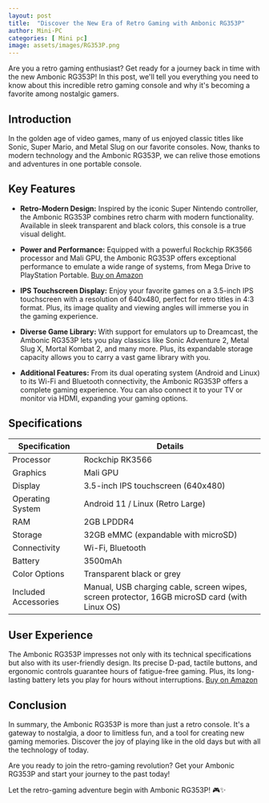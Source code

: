 ```yaml
---
layout: post
title:  "Discover the New Era of Retro Gaming with Ambonic RG353P"
author: Mini-PC
categories: [ Mini pc]
image: assets/images/RG353P.png
--- 
```


Are you a retro gaming enthusiast? Get ready for a journey back in time with the new Ambonic RG353P! In this post, we'll tell you everything you need to know about this incredible retro gaming console and why it's becoming a favorite among nostalgic gamers.

## Introduction

In the golden age of video games, many of us enjoyed classic titles like Sonic, Super Mario, and Metal Slug on our favorite consoles. Now, thanks to modern technology and the Ambonic RG353P, we can relive those emotions and adventures in one portable console.

## Key Features

- **Retro-Modern Design:** Inspired by the iconic Super Nintendo controller, the Ambonic RG353P combines retro charm with modern functionality. Available in sleek transparent and black colors, this console is a true visual delight.

- **Power and Performance:** Equipped with a powerful Rockchip RK3566 processor and Mali GPU, the Ambonic RG353P offers exceptional performance to emulate a wide range of systems, from Mega Drive to PlayStation Portable. [Buy on Amazon](https://amzn.to/3Q6Zi3Q)


- **IPS Touchscreen Display:** Enjoy your favorite games on a 3.5-inch IPS touchscreen with a resolution of 640x480, perfect for retro titles in 4:3 format. Plus, its image quality and viewing angles will immerse you in the gaming experience.

- **Diverse Game Library:** With support for emulators up to Dreamcast, the Ambonic RG353P lets you play classics like Sonic Adventure 2, Metal Slug X, Mortal Kombat 2, and many more. Plus, its expandable storage capacity allows you to carry a vast game library with you.

- **Additional Features:** From its dual operating system (Android and Linux) to its Wi-Fi and Bluetooth connectivity, the Ambonic RG353P offers a complete gaming experience. You can also connect it to your TV or monitor via HDMI, expanding your gaming options.

## Specifications

| Specification           | Details                                |
|-------------------------|----------------------------------------|
| Processor               | Rockchip RK3566                        |
| Graphics                | Mali GPU                               |
| Display                 | 3.5-inch IPS touchscreen (640x480)     |
| Operating System        | Android 11 / Linux (Retro Large)        |
| RAM                     | 2GB LPDDR4                             |
| Storage                 | 32GB eMMC (expandable with microSD)     |
| Connectivity            | Wi-Fi, Bluetooth                        |
| Battery                 | 3500mAh                                |
| Color Options           | Transparent black or grey               |
| Included Accessories    | Manual, USB charging cable, screen wipes, screen protector, 16GB microSD card (with Linux OS) |

## User Experience

The Ambonic RG353P impresses not only with its technical specifications but also with its user-friendly design. Its precise D-pad, tactile buttons, and ergonomic controls guarantee hours of fatigue-free gaming. Plus, its long-lasting battery lets you play for hours without interruptions. [Buy on Amazon](https://amzn.to/3Q6Zi3Q)

## Conclusion

In summary, the Ambonic RG353P is more than just a retro console. It's a gateway to nostalgia, a door to limitless fun, and a tool for creating new gaming memories. Discover the joy of playing like in the old days but with all the technology of today.

Are you ready to join the retro-gaming revolution? Get your Ambonic RG353P and start your journey to the past today!

Let the retro-gaming adventure begin with Ambonic RG353P! 🎮✨

